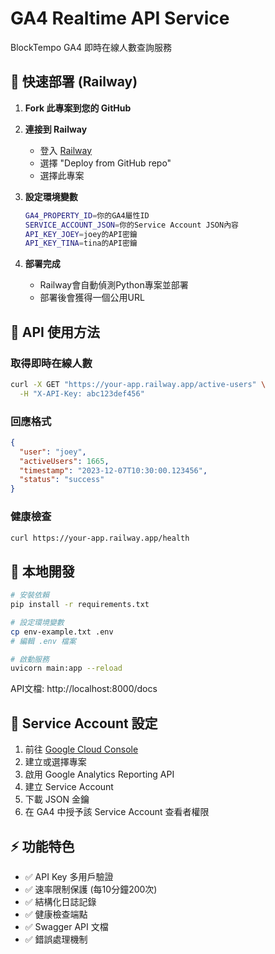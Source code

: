 # GA4 Realtime API Service

BlockTempo GA4 即時在線人數查詢服務

## 🚀 快速部署 (Railway)

1. **Fork 此專案到您的 GitHub**

2. **連接到 Railway**
   - 登入 [Railway](https://railway.app)
   - 選擇 "Deploy from GitHub repo"
   - 選擇此專案

3. **設定環境變數**
   ```bash
   GA4_PROPERTY_ID=你的GA4屬性ID
   SERVICE_ACCOUNT_JSON=你的Service Account JSON內容
   API_KEY_JOEY=joey的API密鑰
   API_KEY_TINA=tina的API密鑰
   ```

4. **部署完成**
   - Railway會自動偵測Python專案並部署
   - 部署後會獲得一個公用URL

## 📡 API 使用方法

### 取得即時在線人數

```bash
curl -X GET "https://your-app.railway.app/active-users" \
  -H "X-API-Key: abc123def456"
```

### 回應格式

```json
{
  "user": "joey",
  "activeUsers": 1665,
  "timestamp": "2023-12-07T10:30:00.123456",
  "status": "success"
}
```

### 健康檢查

```bash
curl https://your-app.railway.app/health
```

## 🔧 本地開發

```bash
# 安裝依賴
pip install -r requirements.txt

# 設定環境變數
cp env-example.txt .env
# 編輯 .env 檔案

# 啟動服務
uvicorn main:app --reload
```

API文檔: http://localhost:8000/docs

## 🔐 Service Account 設定

1. 前往 [Google Cloud Console](https://console.cloud.google.com)
2. 建立或選擇專案
3. 啟用 Google Analytics Reporting API
4. 建立 Service Account
5. 下載 JSON 金鑰
6. 在 GA4 中授予該 Service Account 查看者權限

## ⚡ 功能特色

- ✅ API Key 多用戶驗證
- ✅ 速率限制保護 (每10分鐘200次)
- ✅ 結構化日誌記錄
- ✅ 健康檢查端點
- ✅ Swagger API 文檔
- ✅ 錯誤處理機制 